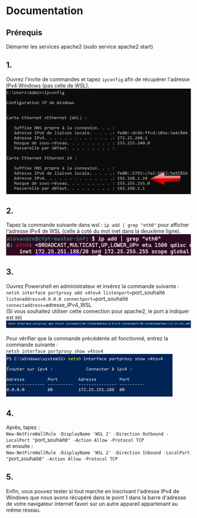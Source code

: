 # Documentation 
## Prérequis 
Démarrer les services apache2 (sudo service apache2 start)

## 1. 
Ouvrez l'invite de commandes et tapez `ipconfig` afin de récupérer l'adresse IPv4 Windows (pas celle de WSL).<br>
![](screen1.png) 
<br>
## 2.
Tapez la commande suivante dans wsl : `ip add | grep "eth0"` pour afficher l'adresse IPv4 de WSL (celle à coté du mot inet dans la deuxième ligne).
<br>
![](screen2.png) 
<br>
## 3.
Ouvrez Powershell en administrateur et insérez la commande suivante : <br> `netsh interface portproxy add v4tov4 listenport=`port_souhaité` listenaddress=0.0.0.0 connectport=`port_souhaité` connectaddress=`adresse_IPv4_WSL
<br> 
(Si vous souhaitez utiliser cette connection pour apache2, le port à indiquer est `80`)
<br>
![](screen3.png) 
<br>
<br>
Pour vérifier que la commande précédente ait fonctionné, entrez la commande suivante : <br>`netsh interface portproxy show v4tov4` 
<br> 
![](screen4.png)
## 4. 
Après, tapez :
<br> 
`New-NetFireWallRule -DisplayName 'WSL 2' -Direction Outbound -LocalPort "`port_souhaité`" -Action Allow -Protocol TCP` <br>
et ensuite :<br>
`New-NetFireWallRule -DisplayName 'WSL 2' -Direction Inbound -LocalPort "`port_souhaité`" -Action Allow -Protocol TCP`

## 5. 
Enfin, vous pouvez tester si tout marche en inscrivant l'adresse IPv4 de Windows que nous avons récupéré dans le point 1 dans la barre d'adresse de votre navigateur internet favori sur un autre appareil appartenant au même réseau.

